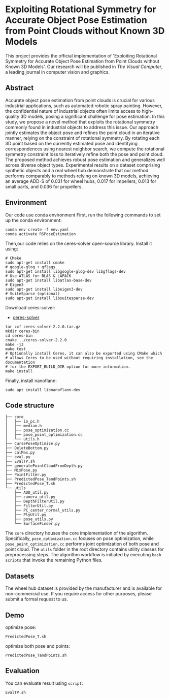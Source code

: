 # Exploiting Rotational Symmetry for Accurate Object Pose Estimation from Point Clouds without Known 3D Models

This project provides the official implementation of 'Exploiting Rotational Symmetry for Accurate Object Pose Estimation from Point Clouds without Known 3D Models'.
Our research will be published in *The Visual Computer*, a leading journal in computer vision and graphics.

## Abstract

Accurate object pose estimation from point clouds is crucial for various industrial applications, such as automated robotic spray painting. However, the confidential nature of industrial objects often limits access to high-quality 3D models, posing a significant challenge for pose estimation. In this study, we propose a novel method that exploits the rotational symmetry commonly found in industrial objects to address this issue. Our approach jointly estimates the object pose and refines the point cloud in an iterative manner, relying on the constraint of rotational symmetry. By rotating each 3D point based on the currently estimated pose and identifying correspondences using nearest neighbor search, we compute the rotational symmetry constraint loss to iteratively refine both the pose and point cloud. The proposed method achieves robust pose estimation and generalizes well across diverse object types. Experimental results on a dataset comprising synthetic objects and a real wheel hub demonstrate that our method performs comparably to methods relying on known 3D models, achieving an average ADD-S of 0.031 for wheel hubs, 0.017 for impellers, 0.013 for small parts, and 0.036 for propellers.

## Environment

Our code use conda environment
First, run the following commands to set up the conda environment:
```Shell
conda env create -f env.yaml
conda activate RSPoseEstimation
```
Then,our code relies on the ceres-solver open-source library. Install it using:
```Shell
# CMake
sudo apt-get install cmake
# google-glog + gflags
sudo apt-get install libgoogle-glog-dev libgflags-dev
# Use ATLAS for BLAS & LAPACK
sudo apt-get install libatlas-base-dev
# Eigen3
sudo apt-get install libeigen3-dev
# SuiteSparse (optional)
sudo apt-get install libsuitesparse-dev
```
Download ceres-solver:
* [ceres-solver](http://ceres-solver.org/ceres-solver-2.2.0.tar.gz)
```Shell
tar zxf ceres-solver-2.2.0.tar.gz
mkdir ceres-bin
cd ceres-bin
cmake ../ceres-solver-2.2.0
make -j3
make test
# Optionally install Ceres, it can also be exported using CMake which
# allows Ceres to be used without requiring installation, see the documentation
# for the EXPORT_BUILD_DIR option for more information.
make install
```
Finally, install nanoflann:
```Shell
sudo apt install libnanoflann-dev
```

## Code structure
```shell
├── core
│   ├── io_pc.h
│   ├── median.h
│   ├── pose_optimization.cc
│   ├── pose_point_optimization.cc
│   └── utils.h
├── CursePoseOptimize.py
├── DeleteBottom.py
├── calMax.py
├── eval.py
├── EvalTP.sh
├── generatePointCloudFromDepth.py
├── MixPose.py
├── PointFilter.py
├── PredictedPose_TandPoints.sh
├── PredictedPose_T.sh
└── utils
    ├── ADD_util.py
    ├── camera_util.py
    ├── DepthFilterUtil.py
    ├── FilterUtil.py
    ├── PC_center_normal_utils.py
    ├── PlyUtil.py
    ├── pose_utils.py
    └── SurfaceFinder.py
```
The `core` directory houses the core implementation of the algorithm. Specifically, `pose_optimization.cc` focuses on pose optimization, while `pose_point_optimization.cc` performs joint optimization of both pose and point cloud. The `utils` folder in the root directory contains utility classes for preprocessing steps. The algorithm workflow is initiated by executing `bash scripts` that invoke the remaining Python files.
## Datasets
The wheel hub dataset is provided by the manufacturer and is available for non-commercial use. If you require access for other purposes, please submit a formal request to us.
## Demo
optimize pose:
```Shell
PredictedPose_T.sh
```
optimize both pose and points:
```Shell
PredictedPose_TandPoints.sh
```


## Evaluation

You can evaluate result using `script`:
```Shell
EvalTP.sh
```

